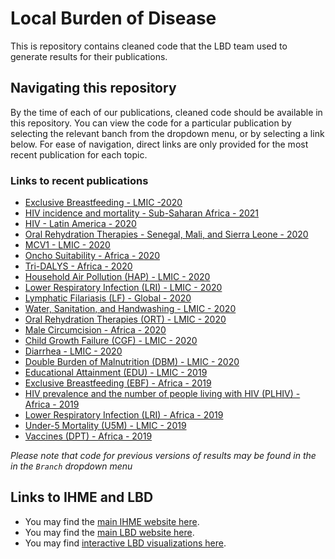 # Local Burden of Disease

This is repository contains cleaned code that the LBD team used to generate results for their publications.

## Navigating this repository

By the time of each of our publications, cleaned code should be available in this repository. You can view the code for a particular publication by selecting the relevant banch from the dropdown menu, or by selecting a link below. For ease of navigation, direct links are only provided for the most recent publication for each topic.

### Links to recent publications

* [Exclusive Breastfeeding - LMIC -2020](https://github.com/ihmeuw/lbd/tree/ebf-lmic-2021)
* [HIV incidence and mortality - Sub-Saharan Africa - 2021](https://github.com/ihmeuw/lbd/tree/hiv-inc-mort-africa-2021)
* [HIV - Latin America - 2020](https://github.com/ihmeuw/lbd/tree/hiv-la-2020)
* [Oral Rehydration Therapies - Senegal, Mali, and Sierra Leone - 2020](https://github.com/ihmeuw/lbd/tree/ort-sen-mli-sle-2020)
* [MCV1 - LMIC - 2020](https://github.com/ihmeuw/lbd/tree/mcv1-lmic-2020)
* [Oncho Suitability - Africa - 2020](https://github.com/ihmeuw/lbd/tree/oncho_suitability)
* [Tri-DALYS - Africa - 2020](https://github.com/ihmeuw/lbd/tree/tridalys-africa-2020)
* [Household Air Pollution (HAP) - LMIC - 2020](https://github.com/ihmeuw/lbd/tree/hap-lmic-2020)
* [Lower Respiratory Infection (LRI) - LMIC - 2020](https://github.com/ihmeuw/lbd/tree/lri-lmic-2020)
* [Lymphatic Filariasis (LF) - Global - 2020](https://github.com/ihmeuw/lbd/tree/lf-global-2020)
* [Water, Sanitation, and Handwashing - LMIC - 2020](https://github.com/ihmeuw/lbd/tree/wash-lmic-2020)
* [Oral Rehydration Therapies (ORT) - LMIC - 2020](https://github.com/ihmeuw/lbd/tree/ort-lmic-2020)
* [Male Circumcision - Africa - 2020](https://github.com/ihmeuw/lbd/tree/male_circumcision-africa-2020)
* [Child Growth Failure (CGF) - LMIC - 2020](https://github.com/ihmeuw/lbd/tree/cgf-lmic-2019)
* [Diarrhea - LMIC - 2020](https://github.com/ihmeuw/lbd/tree/diarrhea-lmic-2020)
* [Double Burden of Malnutrition (DBM) - LMIC - 2020](https://github.com/ihmeuw/lbd/tree/dbm-lmic-2020)
* [Educational Attainment (EDU) - LMIC - 2019](https://github.com/ihmeuw/lbd/tree/edu-lmic-2019)
* [Exclusive Breastfeeding (EBF) - Africa - 2019](https://github.com/ihmeuw/lbd/tree/ebf-africa-2019)
* [HIV prevalence and the number of people living with HIV (PLHIV) - Africa - 2019](https://github.com/ihmeuw/lbd/tree/hiv-africa-2019)
* [Lower Respiratory Infection (LRI) - Africa - 2019](https://github.com/ihmeuw/lbd/tree/lri-africa-2019)
* [Under-5 Mortality (U5M) - LMIC - 2019](https://github.com/ihmeuw/lbd/tree/u5m-lmic-2019)
* [Vaccines (DPT) - Africa - 2019](https://github.com/ihmeuw/lbd/tree/dpt-africa-2019)

*Please note that code for previous versions of results may be found in the in the `Branch` dropdown menu*

## Links to IHME and LBD

* You may find the [main IHME website here](http://www.healthdata.org).
* You may find the [main LBD website here](http://www.healthdata.org/lbd).
* You may find [interactive LBD visualizations here](http://www.healthdata.org/lbd/data-visualizations).
